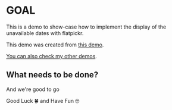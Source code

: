 # GOAL

This is a demo to show-case how to implement the display of the unavailable dates with flatpickr.

This demo was created from [this demo](https://github.com/andrerferrer/booking-logic-improved-demo#goal).

[You can also check my other demos](https://github.com/andrerferrer/dedemos/blob/master/README.md#ded%C3%A9mos).

## What needs to be done?


And we're good to go

Good Luck 🍀 and Have Fun 🤓